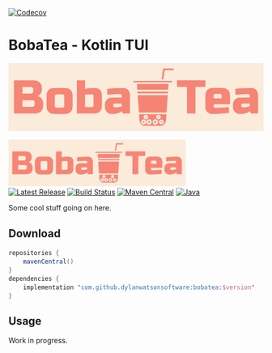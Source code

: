 [![Codecov](https://img.shields.io/codecov/c/gh/dylanwatsonsoftware/bobatea)](https://app.codecov.io/gh/dylanwatsonsoftware/bobatea/)




# BobaTea - Kotlin TUI

![BobaTea](https://raw.githubusercontent.com/dylanwatsonsoftware/bobatea/refs/heads/main/bobatea.png)

<p>
    <a href="https://github.com/dylanwatsonsoftware/bobatea"><img src="https://raw.githubusercontent.com/dylanwatsonsoftware/bobatea/refs/heads/main/bobatea.png" width="350" alt="Boba Tea"></a><br>
    <a href="https://github.com/dylanwatsonsoftware/bobatea/releases"><img src="https://img.shields.io/github/release/dylanwatsonsoftware/bobatea.svg" alt="Latest Release"/></a>
    <a href="https://github.com/dylanwatsonsoftware/bobatea/actions"><img src="https://github.com/dylanwatsonsoftware/bobatea/actions/workflows/build.yml/badge.svg" alt="Build Status"/></a>
    <a href="https://repo1.maven.org/maven2/com/dylanwatsonsoftware/bobatea/"><img src="https://img.shields.io/maven-central/v/com.dylanwatsonsoftware/bobatea" alt="Maven Central"/></a>
    <a href="https://docs.oracle.com/javase/8/"><img src="https://img.shields.io/badge/java-8+-informational" alt="Java"/></a>
</p>

Some cool stuff going on here.

## Download

```gradle
repositories {
    mavenCentral()
}
dependencies {
    implementation "com.github.dylanwatsonsoftware:bobatea:$version"
}
```

## Usage

Work in progress.
